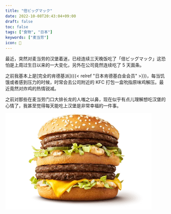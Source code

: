 ```yaml
---
title: "倍ビッグマック"
date: 2022-10-08T20:43:04+09:00
draft: false
toc: false
tags: ["食物", "日本"]
keywords: ["麦当劳"]
icon: 🍔
---
```


最近，突然对麦当劳的汉堡着迷，已经连续三天晚饭吃了「倍ビッグマック」这恐怕是上周过生日以来的一大变化，另外在公司竟然连续吃了 5 天面条。

之前我基本上是[完全的肯德基派]({{< relref "日本肯德基白金会员" >}})，每当饥饿或者感到压力的时候，时常会去公司附近的 KFC 打包一盒吮指原味鸡解压。最近竟然对炸鸡的热情锐减。

之前对那些在麦当劳门口大排长龙的人嗤之以鼻，现在似乎有点儿理解想吃汉堡的心情了，我甚至觉得每天能吃上汉堡是非常幸福的一件事。

[![倍ビッグマック](featured_Bai-Big-Mac.webp)](https://www.mcdonalds.co.jp/products/4550/)
